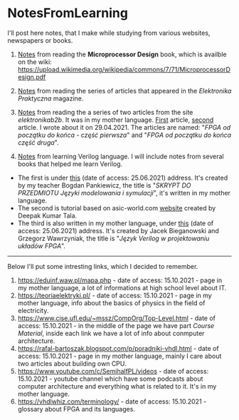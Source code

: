 # NotesFromLearning

I'll post here notes, that I make while studying from various websites,
newspapers or books.

1. [Notes](https://github.com/mozerpol/NotesFromLearning/tree/main/Microprocessor-Design)
from reading the **Microprocessor Design** book, which is availble on the wiki: 
https://upload.wikimedia.org/wikipedia/commons/7/71/MicroprocessorDesign.pdf

2. [Notes](https://github.com/mozerpol/NotesFromLearning/tree/main/ExperimentsWithFPGA)
from reading the series of articles that appeared in the *Elektronika 
Praktyczna* magazine.

3. [Notes](https://github.com/mozerpol/NotesFromLearning/tree/main/FPGAodPoczatkuDoKonca) 
from reading the a series of two articles from the site *elektronikab2b*. It was
in my mother language.
[First](https://elektronikab2b.pl/technika/1315-fpga-od-poczatku-do-konca-czesc-pierwsza)
article, 
[second](https://elektronikab2b.pl/technika/1468-fpga-od-poczatku-do-konca-czesc-druga)
article. I wrote about it on 29.04.2021. The articles are named: 
"*FPGA od początku do końca - część pierwsza*" and "*FPGA od początku do końca 
część druga*".

4. [Notes](https://github.com/mozerpol/NotesFromLearning/tree/master/learningVerilog) 
from learning Verilog language. I will include notes from several books that 
helped me learn Verilog.
- The first is under 
[this](#http://www.ue.eti.pg.gda.pl/~bpa/jmis/skrypt_jmis_3v6.pdf) (date of 
access: 25.06.2021) address. It's created by my teacher Bogdan Pankiewicz, the 
title is "*SKRYPT DO PRZEDMIOTU Języki modelowania i symulacji*", it's written
in my mother language.
- The second is tutorial based on asic-world.com 
[website](#http://www.asic-world.com/verilog/veritut.html) created by Deepak 
Kumar Tala.
- The third is also written in my mother language, under 
[this](#http://staff.uz.zgora.pl/rwisniew/instrukcje/inne/verilog/verilog_kurs.pdf) 
(date of access: 25.06.2021) address. It's created by Jacek Bieganowski and 
Grzegorz Wawrzyniak, the title is "*Język Verilog w projektowaniu układów FPGA*".

_____

Below I'll put some intresting links, which I decided to remember.

1. https://eduinf.waw.pl/mapa.php - date of access: 15.10.2021 - page in my
mother language, a lot of informations at high school level about IT.
2. https://teoriaelektryki.pl/ - date of access: 15.10.2021 - page in my
mother language, info about the basics of physics in the field of electricity.
3. https://www.cise.ufl.edu/~mssz/CompOrg/Top-Level.html - date of access:
15.10.2021 - in the middle of the page we have part *Course Material*, inside
each link we have a lot of info about conmputer architecture.
4. https://rafal-bartoszak.blogspot.com/p/poradniki-vhdl.html - date of access:
15.10.2021 - page in my mother language, mainly I care about two articles about
building own CPU.
5. https://www.youtube.com/c/SemihalfPL/videos - date of access: 15.10.2021 -
youtube channel which have some podcasts about computer architecture and
everything what is related to it. It's in my mother language.
6. https://vhdlwhiz.com/terminology/ - date of access: 15.10.2021 - glossary
about FPGA and its languages.
